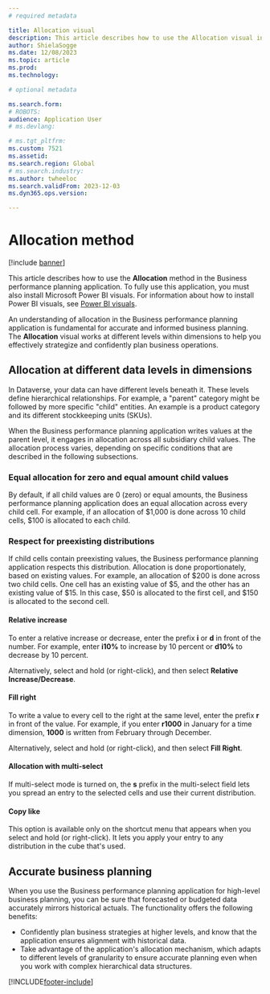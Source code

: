 ```yaml
---
# required metadata

title: Allocation visual
description: This article describes how to use the Allocation visual in the Business performance planning application.
author: ShielaSogge
ms.date: 12/08/2023
ms.topic: article
ms.prod: 
ms.technology: 

# optional metadata

ms.search.form: 
# ROBOTS: 
audience: Application User
# ms.devlang: 

# ms.tgt_pltfrm: 
ms.custom: 7521
ms.assetid: 
ms.search.region: Global
# ms.search.industry: 
ms.author: twheeloc
ms.search.validFrom: 2023-12-03
ms.dyn365.ops.version: 

---
```

# Allocation method

[!include [banner](../includes/banner.md)]

This article describes how to use the **Allocation** method in the Business performance planning application. To fully use this application, you must also install Microsoft Power BI visuals. For information about how to install Power BI visuals, see [Power BI visuals](/power-bi/developer/visuals).

An understanding of allocation in the Business performance planning application is fundamental for accurate and informed business planning. The **Allocation** visual works at different levels within dimensions to help you effectively strategize and confidently plan business operations.

## Allocation at different data levels in dimensions

In Dataverse, your data can have different levels beneath it. These levels define hierarchical relationships. For example, a "parent" category might be followed by more specific "child" entities. An example is a product category and its different stockkeeping units (SKUs).

When the Business performance planning application writes values at the parent level, it engages in allocation across all subsidiary child values. The allocation process varies, depending on specific conditions that are described in the following subsections.

### Equal allocation for zero and equal amount child values

By default, if all child values are 0 (zero) or equal amounts, the Business performance planning application does an equal allocation across every child cell. For example, if an allocation of $1,000 is done across 10 child cells, $100 is allocated to each child.

### Respect for preexisting distributions

If child cells contain preexisting values, the Business performance planning application respects this distribution. Allocation is done proportionately, based on existing values. For example, an allocation of $200 is done across two child cells. One cell has an existing value of $5, and the other has an existing value of $15. In this case, $50 is allocated to the first cell, and $150 is allocated to the second cell.

#### Relative increase

To enter a relative increase or decrease, enter the prefix **i** or **d** in front of the number. For example, enter **i10%** to increase by 10 percent or **d10%** to decrease by 10 percent.

Alternatively, select and hold (or right-click), and then select **Relative Increase/Decrease**.

#### Fill right

To write a value to every cell to the right at the same level, enter the prefix **r** in front of the value. For example, if you enter **r1000** in January for a time dimension, **1000** is written from February through December.

Alternatively, select and hold (or right-click), and then select **Fill Right**.

#### Allocation with multi-select

If multi-select mode is turned on, the **s** prefix in the multi-select field lets you spread an entry to the selected cells and use their current distribution.

#### Copy like

This option is available only on the shortcut menu that appears when you select and hold (or right-click). It lets you apply your entry to any distribution in the cube that's used.

## Accurate business planning

When you use the Business performance planning application for high-level business planning, you can be sure that forecasted or budgeted data accurately mirrors historical actuals. The functionality offers the following benefits:

- Confidently plan business strategies at higher levels, and know that the application ensures alignment with historical data.
- Take advantage of the application's allocation mechanism, which adapts to different levels of granularity to ensure accurate planning even when you work with complex hierarchical data structures.

[!INCLUDE[footer-include](../../includes/footer-banner.md)]
